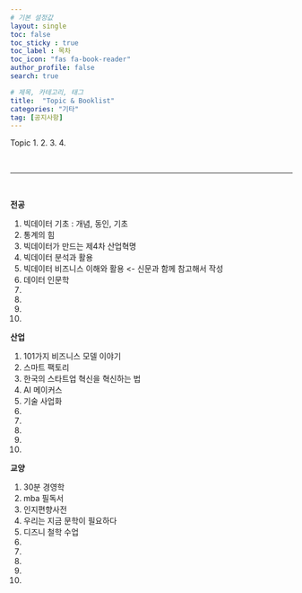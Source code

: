 ```yaml
---
# 기본 설정값
layout: single
toc: false
toc_sticky : true
toc_label : 목차
toc_icon: "fas fa-book-reader"
author_profile: false
search: true

# 제목, 카테고리, 태그
title:  "Topic & Booklist"
categories: "기타"
tag: [공지사항]
---
```


Topic
1. 
2. 
3. 
4. 


<br/>
<hr/>
<br/>

**전공**
1. 빅데이터 기초 : 개념, 동인, 기초
2. 통계의 힘
3. 빅데이터가 만드는 제4차 산업혁명
4. 빅데이터 분석과 활용
5. 빅데이터 비즈니스 이해와 활용 <- 신문과 함께 참고해서 작성
6. 데이터 인문학
7. 
8. 
9. 
10. 

**산업**
1. 101가지 비즈니스 모델 이야기
2. 스마트 팩토리
3. 한국의 스타트업 혁신을 혁신하는 법
4. AI 메이커스
5. 기술 사업화
6. 
7. 
8. 
9. 
10. 

**교양**
1. 30분 경영학
2. mba 필독서 
3. 인지편향사전
4. 우리는 지금 문학이 필요하다
5. 디즈니 철학 수업
6. 
7. 
8. 
9. 
10. 